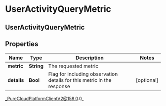 # UserActivityQueryMetric

## UserActivityQueryMetric

## Properties

|Name | Type | Description | Notes|
|------------ | ------------- | ------------- | -------------|
| **metric** | **String** | The requested metric | |
| **details** | **Bool** | Flag for including observation details for this metric in the response | [optional] |



_PureCloudPlatformClientV2@158.0.0_
